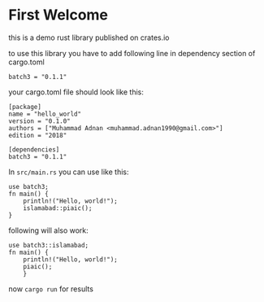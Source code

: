 # First Welcome
this is a demo rust library published on crates.io

to use this library you have to add following line in dependency section of cargo.toml

`batch3 = "0.1.1"`

your cargo.toml file should look like this:
```
[package]
name = "hello_world"
version = "0.1.0"
authors = ["Muhammad Adnan <muhammad.adnan1990@gmail.com>"]
edition = "2018"

[dependencies]
batch3 = "0.1.1"
```

In `src/main.rs` you can use like this:

```
use batch3;
fn main() {
    println!("Hello, world!");
    islamabad::piaic();
}
```
following will also work:
```
use batch3::islamabad;
fn main() {
    println!("Hello, world!");
    piaic();
    }
```

now `cargo run` for results
